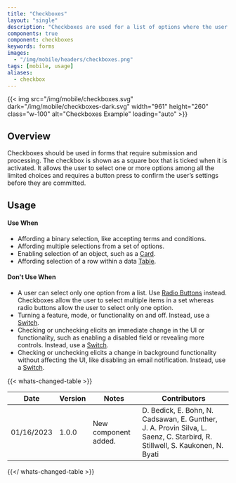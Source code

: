 ```yaml
---
title: "Checkboxes"
layout: "single"
description: "Checkboxes are used for a list of options where the user may select multiple options, including all or none."
components: true
component: checkboxes
keywords: forms
images:
  - "/img/mobile/headers/checkboxes.png"
tags: [mobile, usage]
aliases:
  - checkbox
---
```


{{< img src="/img/mobile/checkboxes.svg" dark="/img/mobile/checkboxes-dark.svg" width="961" height="260" class="w-100" alt="Checkboxes Example" loading="auto" >}}

## Overview

Checkboxes should be used in forms that require submission and processing. The checkbox is shown as a square box that is ticked when it is activated. It allows the user to select one or more options among all the limited choices and requires a button press to confirm the user’s settings before they are committed.

## Usage

#### Use When

- Affording a binary selection, like accepting terms and conditions.
- Affording multiple selections from a set of options.
- Enabling selection of an object, such as a [Card](/components/mobile/cards/).
- Affording selection of a row within a data [Table](/components/mobile/tables/).

#### Don't Use When

- A user can select only one option from a list. Use [Radio Buttons](/components/mobile/radio-buttons/) instead. Checkboxes allow the user to select multiple items in a set whereas radio buttons allow the user to select only one option.
- Turning a feature, mode, or functionality on and off. Instead, use a [Switch](/components/mobile/switches/).
- Checking or unchecking elicits an immediate change in the UI or functionality, such as enabling a disabled field or revealing more controls. Instead, use a [Switch](/components/mobile/switches/).
- Checking or unchecking elicits a change in background functionality without affecting the UI, like disabling an email notification. Instead, use a [Switch](/components/mobile/switches/).

{{< whats-changed-table >}}

| Date       | Version | Notes                | Contributors                                                                                                                |
| ---------- | ------- | -------------------- | --------------------------------------------------------------------------------------------------------------------------- |
| 01/16/2023 | 1.0.0   | New component added. | D. Bedick, E. Bohn, N. Cadsawan, E. Gunther, J. A. Provin Silva, L. Saenz, C. Starbird, R. Stillwell, S. Kaukonen, N. Byati |

{{</ whats-changed-table >}}
